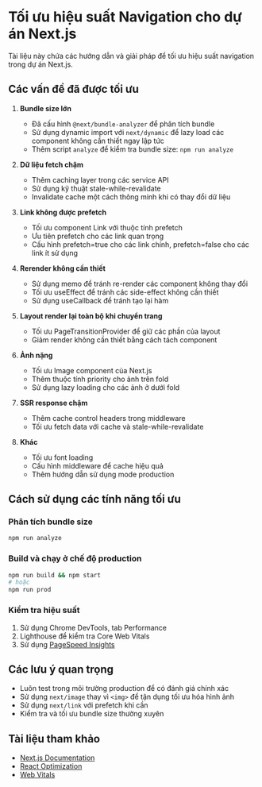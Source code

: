 # Tối ưu hiệu suất Navigation cho dự án Next.js

Tài liệu này chứa các hướng dẫn và giải pháp để tối ưu hiệu suất navigation trong dự án Next.js.

## Các vấn đề đã được tối ưu

1. **Bundle size lớn**

   - Đã cấu hình `@next/bundle-analyzer` để phân tích bundle
   - Sử dụng dynamic import với `next/dynamic` để lazy load các component không cần thiết ngay lập tức
   - Thêm script `analyze` để kiểm tra bundle size: `npm run analyze`

2. **Dữ liệu fetch chậm**

   - Thêm caching layer trong các service API
   - Sử dụng kỹ thuật stale-while-revalidate
   - Invalidate cache một cách thông minh khi có thay đổi dữ liệu

3. **Link không được prefetch**

   - Tối ưu component Link với thuộc tính prefetch
   - Ưu tiên prefetch cho các link quan trọng
   - Cấu hình prefetch=true cho các link chính, prefetch=false cho các link ít sử dụng

4. **Rerender không cần thiết**

   - Sử dụng memo để tránh re-render các component không thay đổi
   - Tối ưu useEffect để tránh các side-effect không cần thiết
   - Sử dụng useCallback để tránh tạo lại hàm

5. **Layout render lại toàn bộ khi chuyển trang**

   - Tối ưu PageTransitionProvider để giữ các phần của layout
   - Giảm render không cần thiết bằng cách tách component

6. **Ảnh nặng**

   - Tối ưu Image component của Next.js
   - Thêm thuộc tính priority cho ảnh trên fold
   - Sử dụng lazy loading cho các ảnh ở dưới fold

7. **SSR response chậm**

   - Thêm cache control headers trong middleware
   - Tối ưu fetch data với cache và stale-while-revalidate

8. **Khác**
   - Tối ưu font loading
   - Cấu hình middleware để cache hiệu quả
   - Thêm hướng dẫn sử dụng mode production

## Cách sử dụng các tính năng tối ưu

### Phân tích bundle size

```bash
npm run analyze
```

### Build và chạy ở chế độ production

```bash
npm run build && npm start
# hoặc
npm run prod
```

### Kiểm tra hiệu suất

1. Sử dụng Chrome DevTools, tab Performance
2. Lighthouse để kiểm tra Core Web Vitals
3. Sử dụng [PageSpeed Insights](https://pagespeed.web.dev/)

## Các lưu ý quan trọng

- Luôn test trong môi trường production để có đánh giá chính xác
- Sử dụng `next/image` thay vì `<img>` để tận dụng tối ưu hóa hình ảnh
- Sử dụng `next/link` với prefetch khi cần
- Kiểm tra và tối ưu bundle size thường xuyên

## Tài liệu tham khảo

- [Next.js Documentation](https://nextjs.org/docs)
- [React Optimization](https://reactjs.org/docs/optimizing-performance.html)
- [Web Vitals](https://web.dev/vitals/)

